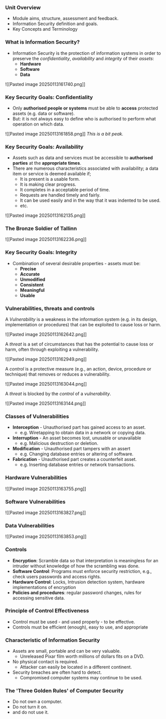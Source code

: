 ### Unit Overview

- Module aims, structure, assessment and feedback.
- Information Security definition and goals.
- Key Concepts and Terminology

### What is Information Security?

- Information Security is the protection of information systems in order to preserve the _confidentiality_, _availability_ and _integrity_ of their _assets_:
	- __Hardware__
	- __Software__
	- __Data__

![[Pasted image 20250113161740.png]]

### Key Security Goals: Confidentiality

- Only __authorised people or systems__ must be able to __access__ protected assets (e.g. data or software).
- But: it is not always easy to define who is authorised to perform what operation on which data.

![[Pasted image 20250113161858.png]]
_This is a bit peak._

### Key Security Goals: Availability

- Assets such as data and services must be accessible to __authorised parties__ at the __appropriate times__.
- There are numerous characteristics associated with availability; a data item or service is deemed available if;
	- It is present is a usable form.
	- It is making clear progress.
	- It completes in a acceptable period of time.
	- Requests are handled timely and fairly.
	- It can be used easily and in the way that it was indented to be used.
	- etc.

![[Pasted image 20250113162135.png]]

### The Bronze Soldier of Tallinn

![[Pasted image 20250113162236.png]]

### Key Security Goals: Integrity

- Combination of several desirable properties - assets must be:
	- __Precise__
	- __Accurate__
	- __Unmodified__
	- __Consistent__
	- __Meaningful__
	- __Usable__

### Vulnerabilities, threats and controls

A _Vulnerability_ is a weakness in the information system (e.g. in its design, implementation or procedures) that can be exploited to cause loss or harm.

![[Pasted image 20250113162642.png]]

A _threat_ is a set of circumstances that has the potential to cause loss or harm, often through exploiting a vulnerability.

![[Pasted image 20250113162949.png]]

A _control_ is a protective measure (e.g., an action, device, procedure or technique) that removes or reduces a vulnerability.

![[Pasted image 20250113163044.png]]

A _threat_ is blocked by the _control_ of a _vulnerability_.

![[Pasted image 20250113163144.png]]

### Classes of Vulnerabilities

- __Interception__ - Unauthorised part has gained access to an asset.
	- e.g. Wiretapping to obtain data in a network or copying data.
- __Interruption__ - An asset becomes lost, unusable or unavailable
	- e.g. Malicious destruction or deletion.
- __Modification__ - Unauthorised part tampers with an assert
	- e.g. Changing database entries or altering of software.
- __Fabrication__ - Unauthorised part creates a counterfeit asset.
	- e.g. Inserting database entries or network transactions.

### Hardware Vulnerabilities

![[Pasted image 20250113163755.png]]

### Software Vulnerabilities

![[Pasted image 20250113163827.png]]

### Data Vulnerabilities

![[Pasted image 20250113163853.png]]

### Controls

- __Encryption__: Scramble data so that interpretation is meaningless for an intruder without knowledge of how the scrambling was done.
- __Software Control__: Programs must enforce security restriction, e.g., check users passwords and access rights.
- __Hardware Control__: Locks, Intrusion detection system, hardware implementations of encryption
- __Policies and procedures__: regular password changes, rules for accessing sensitive data.

### Principle of Control Effectiveness

- Control must be used - and used properly - to be effective.
- Controls must be efficient (enough), easy to use, and appropriate

### Characteristic of Information Security

- Assets are small, portable and can be very valuable.
	- Unreleased Pixar film worth millions of dollars fits on a DVD.
- No physical contact is required.
	- Attacker can easily be located in a different continent.
- Security breaches are often hard to detect.
	- Compromised computer systems may continue to be used.

### The 'Three Golden Rules' of Computer Security

- Do not own a computer.
- Do not turn it on.
- and do not use it.




